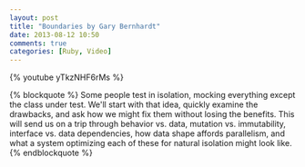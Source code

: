 ```yaml
---
layout: post
title: "Boundaries by Gary Bernhardt"
date: 2013-08-12 10:50
comments: true
categories: [Ruby, Video]
---
```

{% youtube yTkzNHF6rMs %}

{% blockquote %}
Some people test in isolation, mocking everything except the class under test. We'll start with that idea, quickly examine the drawbacks, and ask how we might fix them without losing the benefits. This will send us on a trip through behavior vs. data, mutation vs. immutability, interface vs. data dependencies, how data shape affords parallelism, and what a system optimizing each of these for natural isolation might look like.
{% endblockquote %}
